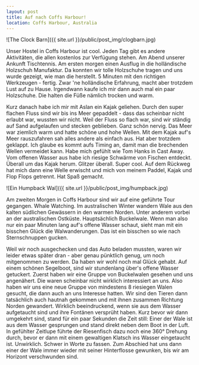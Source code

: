 ```yaml
---
layout: post
title: Auf nach Coffs Harbour!
location: Coffs Harbour, Australia
---
```


![The Clock Barn]({{ site.url }}/public/post_img/clogbarn.jpg)

Unser Hostel in Coffs Harbour ist cool. Jeden Tag gibt es andere Aktivitäten, die allen kostenlos zur Verfügung stehen. Am Abend unserer Ankunft Tischtennis. Am ersten morgen einen Ausflug in die holländische Holzschuh Manufaktur. Da konnten wir tolle Holzschuhe tragen und uns wurde gezeigt, wie man die herstellt. 5 Minuten mit den richtigen Werkzeugen - fertig. Zwar 'ne holländische Erfahrung, macht aber trotzdem Lust auf zu Hause. Irgendwann kaufe ich mir dann auch mal ein paar Holzschuhe. Die halten die Füße nämlich trocken und warm.

Kurz danach habe ich mir mit Aslan ein Kajak geliehen. Durch den super flachen Fluss sind wir bis ins Meer gepaddelt - dass das scheinbar nicht erlaubt war, wussten wir nicht. Weil der Fluss so flach war, sind wir ständig auf Sand aufgelaufen und stecken geblieben. Ganz schön nervig. Das Meer war ziemlich warm und hatte schöne und hohe Wellen. Mit dem Kajak auf's Meer rauszufahren sah alles andere als einfach aus. Hat aber trotzdem geklappt. Ich glaube es kommt aufs Timing an, damit man die brechenden Wellen vermeidet kann. Habe mich gefühlt wie Tom Hanks in Cast Away. Vom offenen Wasser aus habe ich riesige Schwärme von Fischen entdeckt. Überall um das Kajak herum. Glitzer überall. Super cool. Auf dem Rückweg hat mich dann eine Welle erwischt und mich von meinem Paddel, Kajak und Flop Flops getrennt. Hat Spaß gemacht.

![Ein Humpback Wal]({{ site.url }}/public/post_img/humpback.jpg)

Am zweiten Morgen in Coffs Harbour sind wir auf eine geführte Tour gegangen. Whale Watching. Im australischen Winter wandern Wale aus den kalten südlichen Gewässern in den warmen Norden. Unter anderem vorbei an der australischen Ostküste. Hauptsächlich Buckelwale. Wenn man also nur ein paar Minuten lang auf's offene Wasser schaut, sieht man mit ein bisschen Glück die Walwanderungen. Das ist ein bisschen so wie nach Sternschnuppen gucken.

Weil wir noch ausgechecken und das Auto beladen mussten, waren wir leider etwas später dran - aber genau pünktlich genug, um noch mitgenommen zu werden. Da haben wir wohl noch mal Glück gehabt. Auf einem schönen Segelboot, sind wir stundenlang über's offene Wasser getuckert. Zuerst haben wir eine Gruppe von Buckelwalen gesehen und uns angenähert. Die waren scheinbar nicht wirklich interessiert an uns. Also haben wir uns eine neue Gruppe von mindestens 8 riesiegen Walen gesucht, die dann auch an uns Interesse hatten. Wir sind den Tieren dann tatsächlich auch hautnah gekommen und mit ihnen zusammen Richtung Norden gewandert. Wirklich beeindruckend, wenn sie aus dem Wasser aufgetaucht sind und ihre Fontänen versprüht haben. Kurz bevor wir dann umgekehrt sind, stand für ein paar Sekunden die Zeit still: Einer der Wale ist aus dem Wasser gesprungen und stand direkt neben dem Boot in der Luft. In gefühlter Zeitlupe führte der Riesenfisch dazu noch eine 360° Drehung durch, bevor er dann mit einem gewaltigen Klatsch ins Wasser eingetaucht ist. Unwirklich. Schwer in Worte zu fassen. Zum Abschied hat uns dann einer der Wale immer wieder mit seiner Hinterflosse gewunken, bis wir am Horizont verschwunden sind.